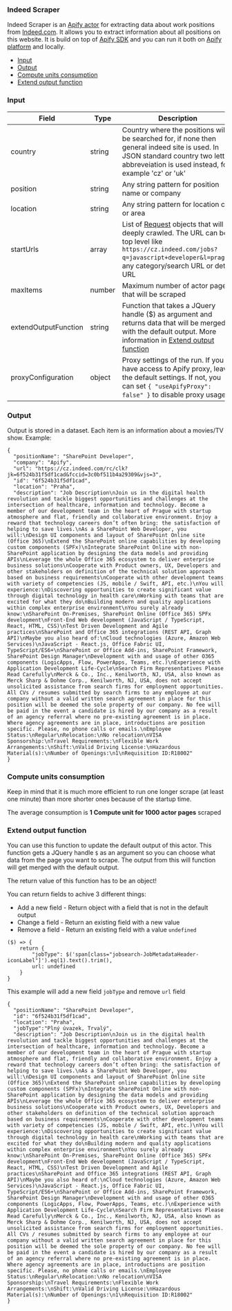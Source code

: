 ### Indeed Scraper

Indeed Scraper is an [Apify actor](https://apify.com/actors) for extracting data about work positions from [Indeed.com](https://www.indeed.com/). It allows you to extract information about all positions on this website. It is build on top of [Apify SDK](https://sdk.apify.com/) and you can run it both on [Apify platform](https://my.apify.com) and locally.

- [Input](#input)
- [Output](#output)
- [Compute units consumption](#compute-units-consumption)
- [Extend output function](#extend-output-function)

### Input

| Field | Type | Description | Default value
| ----- | ---- | ----------- | -------------|
| country | string | Country where the positions will be searched for, if none then general indeed site is used. In JSON standard country two letter abbreveiation is used instead, for example 'cz' or 'uk' | none |
| position | string | Any string pattern for position name or company | none |
| location | string | Any string pattern for location city or area | none |
| startUrls | array | List of [Request](https://sdk.apify.com/docs/api/request#docsNav) objects that will be deeply crawled. The URL can be top level like `https://cz.indeed.com/jobs?q=javascript+developer&l=prague`, any category/search URL or detail URL | `[{ "url": "https://cz.indeed.com/jobs?q=javascript+developer&l=prague" }]`|
| maxItems | number | Maximum number of actor pages that will be scraped | all found |
| extendOutputFunction | string | Function that takes a JQuery handle ($) as argument and returns data that will be merged with the default output. More information in [Extend output function](#extend-output-function) | |
| proxyConfiguration | object | Proxy settings of the run. If you have access to Apify proxy, leave the default settings. If not, you can set `{ "useApifyProxy": false" }` to disable proxy usage | `{ "useApifyProxy": true }`|

### Output

Output is stored in a dataset. Each item is an information about a movies/TV show. Example:

```
{
  "positionName": "SharePoint Developer",
  "company": "Apify",
  "url": "https://cz.indeed.com/rc/clk?jk=6f524b31f5df1cad&fccid=3c0bf511b4a29309&vjs=3",
  "id": "6f524b31f5df1cad",
  "location": "Praha",
  "description": "Job Description\nJoin us in the digital health revolution and tackle biggest opportunities and challenges at the intersection of healthcare, information and technology. Become a member of our development team in the heart of Prague with startup atmosphere and flat, friendly and collaborative environment. Enjoy a reward that technology careers don’t often bring: the satisfaction of helping to save lives.\nAs a SharePoint Web Developer, you will:\nDesign UI components and layout of SharePoint Online site (Office 365)\nExtend the SharePoint online capabilities by developing custom components (SPFx)\nIntegrate SharePoint Online with non-SharePoint application by designing the data models and providing APIs\nLeverage the whole Office 365 ecosystem to deliver enterprise business solutions\nCooperate with Product owners, UX, Developers and other stakeholders on definition of the technical solution approach based on business requirements\nCooperate with other development teams with variety of competencies (JS, mobile / Swift, API, etc.)\nYou will experience:\nDiscovering opportunities to create significant value through digital technology in health care\nWorking with teams that are excited for what they do\nBuilding modern and quality applications within complex enterprise environment\nYou surely already know:\nSharePoint On-Premises, SharePoint Online (Office 365) SPFx development\nFront-End Web development (JavaScript / TypeScript, React, HTML, CSS)\nTest Driven Development and Agile practices\nSharePoint and Office 365 integrations (REST API, Graph API)\nMaybe you also heard of:\nCloud technologies (Azure, Amazon Web Services)\nJavaScript - React.js, Office Fabric UI, TypeScript/ES6+\nSharePoint or Office Add-ins, SharePoint Framework, SharePoint Design Manager\nDevelopment with and usage of other O365 components (LogicApps, Flow, PowerApps, Teams, etc.)\nExperience with Application Development Life-Cycle\nSearch Firm Representatives Please Read Carefully\nMerck & Co., Inc., Kenilworth, NJ, USA, also known as Merck Sharp & Dohme Corp., Kenilworth, NJ, USA, does not accept unsolicited assistance from search firms for employment opportunities. All CVs / resumes submitted by search firms to any employee at our company without a valid written search agreement in place for this position will be deemed the sole property of our company. No fee will be paid in the event a candidate is hired by our company as a result of an agency referral where no pre-existing agreement is in place. Where agency agreements are in place, introductions are position specific. Please, no phone calls or emails.\nEmployee Status:\nRegular\nRelocation:\nNo relocation\nVISA Sponsorship:\nTravel Requirements:\nFlexible Work Arrangements:\nShift:\nValid Driving License:\nHazardous Material(s):\nNumber of Openings:\n1\nRequisition ID:R18002"
}
```

### Compute units consumption
Keep in mind that it is much more efficient to run one longer scrape (at least one minute) than more shorter ones because of the startup time.

The average consumption is **1 Compute unit for 1000 actor pages** scraped

### Extend output function

You can use this function to update the default output of this actor. This function gets a JQuery handle `$` as an argument so you can choose what data from the page you want to scrape. The output from this will function will get merged with the default output.

The return value of this function has to be an object!

You can return fields to achive 3 different things:
- Add a new field - Return object with a field that is not in the default output
- Change a field - Return an existing field with a new value
- Remove a field - Return an existing field with a value `undefined`


```
($) => {
    return {
        "jobType": $('span[class="jobsearch-JobMetadataHeader-iconLabel"]').eq(1).text().trim(),
        url: undefined
    }
}
```
This example will add a new field `jobType` and remove `url` field
```
{
  "positionName": "SharePoint Developer",
  "id": "6f524b31f5df1cad",
  "location": "Praha",
  "jobType":"Plný úvazek, Trvalý",
  "description": "Job Description\nJoin us in the digital health revolution and tackle biggest opportunities and challenges at the intersection of healthcare, information and technology. Become a member of our development team in the heart of Prague with startup atmosphere and flat, friendly and collaborative environment. Enjoy a reward that technology careers don’t often bring: the satisfaction of helping to save lives.\nAs a SharePoint Web Developer, you will:\nDesign UI components and layout of SharePoint Online site (Office 365)\nExtend the SharePoint online capabilities by developing custom components (SPFx)\nIntegrate SharePoint Online with non-SharePoint application by designing the data models and providing APIs\nLeverage the whole Office 365 ecosystem to deliver enterprise business solutions\nCooperate with Product owners, UX, Developers and other stakeholders on definition of the technical solution approach based on business requirements\nCooperate with other development teams with variety of competencies (JS, mobile / Swift, API, etc.)\nYou will experience:\nDiscovering opportunities to create significant value through digital technology in health care\nWorking with teams that are excited for what they do\nBuilding modern and quality applications within complex enterprise environment\nYou surely already know:\nSharePoint On-Premises, SharePoint Online (Office 365) SPFx development\nFront-End Web development (JavaScript / TypeScript, React, HTML, CSS)\nTest Driven Development and Agile practices\nSharePoint and Office 365 integrations (REST API, Graph API)\nMaybe you also heard of:\nCloud technologies (Azure, Amazon Web Services)\nJavaScript - React.js, Office Fabric UI, TypeScript/ES6+\nSharePoint or Office Add-ins, SharePoint Framework, SharePoint Design Manager\nDevelopment with and usage of other O365 components (LogicApps, Flow, PowerApps, Teams, etc.)\nExperience with Application Development Life-Cycle\nSearch Firm Representatives Please Read Carefully\nMerck & Co., Inc., Kenilworth, NJ, USA, also known as Merck Sharp & Dohme Corp., Kenilworth, NJ, USA, does not accept unsolicited assistance from search firms for employment opportunities. All CVs / resumes submitted by search firms to any employee at our company without a valid written search agreement in place for this position will be deemed the sole property of our company. No fee will be paid in the event a candidate is hired by our company as a result of an agency referral where no pre-existing agreement is in place. Where agency agreements are in place, introductions are position specific. Please, no phone calls or emails.\nEmployee Status:\nRegular\nRelocation:\nNo relocation\nVISA Sponsorship:\nTravel Requirements:\nFlexible Work Arrangements:\nShift:\nValid Driving License:\nHazardous Material(s):\nNumber of Openings:\n1\nRequisition ID:R18002"
}
```
